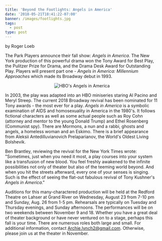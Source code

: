 ```yaml
---
title: 'Beyond the Footlights: Angels in America'
date: '2018-05-21T18:41:22-07:00'
banner: /images/footlights.jpg
tags:
  - post
type: post
---
```

<!--more-->
by Roger Loeb

The Park Players announce their fall show: _Angels in America_.  The New York production of this powerful drama won the Tony Award for Best Play, the Pulitzer Prize for Drama, and the Drama Desk Award for Outstanding Play.  Players will present part one - _Angels in America: Millennium Approaches_ which made its Broadway debut in 1993.  

<center>

![HBO's Angels in America](/images/angels-hbo.jpg)

</center>

In 2003, the play was adapted into an HBO miniseries staring Al Pacino and Meryl Streep.  The current 2018 Broadway revival has been nominated for 11 Tony awards - the most ever for a play.  _Angels in America_ is a symbolic examination of AIDS and homosexuality in America in the 1980's.  It follows fictional characters as well as some actual people such as Roy Cohn (attorney and mentor to the young Donald Trump) and Ethel Rosenberg (Communist spy).  There are Mormons, a nun and a rabbi, ghosts and angels, a homeless woman and an Eskimo.   There is a brief appearance from Aleksii Antedilluvianovich Prelaparianov, the World's Oldest Living Bolshevik.  

Ben Brantley, reviewing the revival for the New York Times wrote: "Sometimes, just when you need it most, a play courses into your system like a transfusion of new blood.  You feel freshly awakened to the infinite possibilities not only of theater but also of the teeming world beyond.  And when you hit the streets afterward, every one of your senses is singing.  Such is the effect of seeing the flat-out fabulous revival of Tony Kushner's _Angels in America_." 

Auditions for this many-charactered production will be held at the Redford Theatre on Lahser at Grand River on Wednesday, August 23 from 7-10 pm and Sunday, Aug. 26 from 1-5 pm. Rehearsals are typically on Tuesday and Thursday evenings, and Sunday afternoons.  The performances will be on two weekends between November 9 and 18.  Whether you have a great deal of theater background or have never ventured on to a stage, perhaps this fall is your time.  There are numerous roles both large and small.  For additional information, contact Archie.lynch2@gmail.com.  Otherwise, please join us at the theater in November.
